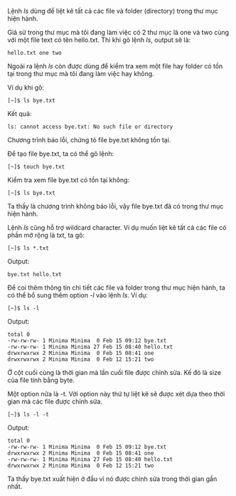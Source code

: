 Lệnh _ls_ dùng để liệt kê tất cả các file và folder \(directory\) trong thư mục hiện hành.

Giả sử trong thư mục mà tôi đang làm việc có 2 thư mục là one và two cùng với một file text có tên hello.txt. Thì khi gõ lệnh _ls_, output sẽ là:

```
hello.txt one two
```

Ngoài ra lệnh _ls_ còn được dùng để kiểm tra xem một file hay folder có tồn tại trong thư mục mà tôi đang làm việc hay không.

Ví dụ khi gõ:

```
[~]$ ls bye.txt
```

Kết quả:

```
ls: cannot access bye.txt: No such file or directory
```

Chương trình báo lỗi, chứng tỏ file bye.txt không tồn tại.

Để tạo file bye.txt, ta có thể gõ lệnh:

```
[~]$ touch bye.txt
```

Kiểm tra xem file bye.txt có tồn tại không:

```
[~]$ ls bye.txt
```

Ta thấy là chương trình không báo lỗi, vậy file bye.txt đã có trong thư mục hiện hành.

Lệnh _ls_ cũng hỗ trợ wildcard character. Ví dụ muốn liệt kê tất cả các file có phần mở rộng là txt, ta gõ:

```
[~]$ ls *.txt
```

Output:

```
bye.txt hello.txt
```

Để coi thêm thông tin chi tiết các file và folder trong thư mục hiện hành, ta có thể bổ sung thêm option _-l_ vào lệnh _ls_. Ví dụ:

```
[~]$ ls -l
```

Output:

```
total 0
-rw-rw-rw- 1 Minima Minima  0 Feb 15 09:12 bye.txt
-rw-rw-rw- 1 Minima Minima 27 Feb 15 08:40 hello.txt
drwxrwxrwx 2 Minima Minima  0 Feb 15 08:41 one
drwxrwxrwx 2 Minima Minima  0 Feb 12 15:21 two
```

Ở cột cuối cùng là thời gian mà lần cuối file được chỉnh sửa. Kế đó là size của file tính bằng byte.

Một option nữa là -t. Với option này thứ tự liệt kê sẽ được xét dựa theo thời gian mà các file được chỉnh sửa.

```
[~]$ ls -l -t
```

Output:

```
total 0
-rw-rw-rw- 1 Minima Minima  0 Feb 15 09:12 bye.txt
drwxrwxrwx 2 Minima Minima  0 Feb 15 08:41 one
-rw-rw-rw- 1 Minima Minima 27 Feb 15 08:40 hello.txt
drwxrwxrwx 2 Minima Minima  0 Feb 12 15:21 two
```

Ta thấy bye.txt xuất hiện ở đầu vì nó được chỉnh sửa trong thời gian gần nhất.


